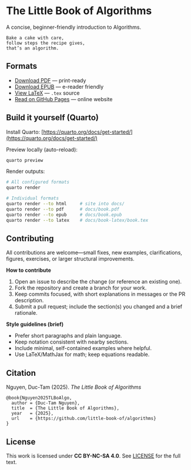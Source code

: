 # The Little Book of Algorithms

A concise, beginner-friendly introduction to Algorithms.

```
Bake a cake with care,
follow steps the recipe gives,
that’s an algorithm.
```

## Formats

- [Download PDF](docs/book.pdf) — print-ready
- [Download EPUB](docs/book.epub) — e-reader friendly
- [View LaTeX](docs/book-latex/book.tex) — `.tex` source
- [Read on GitHub Pages](https://little-book-of.github.io/algorithms/) — online website

## Build it yourself (Quarto)

Install Quarto: [https://quarto.org/docs/get-started/](https://quarto.org/docs/get-started/)

Preview locally (auto-reload):

  ```bash
  quarto preview
  ```
Render outputs:

  ```bash
  # All configured formats
  quarto render

  # Individual formats
  quarto render --to html     # site into docs/
  quarto render --to pdf      # docs/book.pdf
  quarto render --to epub     # docs/book.epub
  quarto render --to latex    # docs/book-latex/book.tex
  ```

## Contributing

All contributions are welcome—small fixes, new examples, clarifications, figures, exercises, or larger structural improvements.

**How to contribute**

1. Open an issue to describe the change (or reference an existing one).
2. Fork the repository and create a branch for your work.
3. Keep commits focused, with short explanations in messages or the PR description.
4. Submit a pull request; include the section(s) you changed and a brief rationale.

**Style guidelines (brief)**

- Prefer short paragraphs and plain language.
- Keep notation consistent with nearby sections.
- Include minimal, self-contained examples where helpful.
- Use LaTeX/MathJax for math; keep equations readable.

## Citation

Nguyen, Duc-Tam (2025). *The Little Book of Algorithms* 

```
@book{Nguyen2025TLBoAlgo,
  author = {Duc-Tam Nguyen},
  title  = {The Little Book of Algorithms},
  year   = {2025},
  url    = {https://github.com/little-book-of/algorithms}
}
```

## License

This work is licensed under **CC BY-NC-SA 4.0**. See [LICENSE](LICENSE) for the full text.
